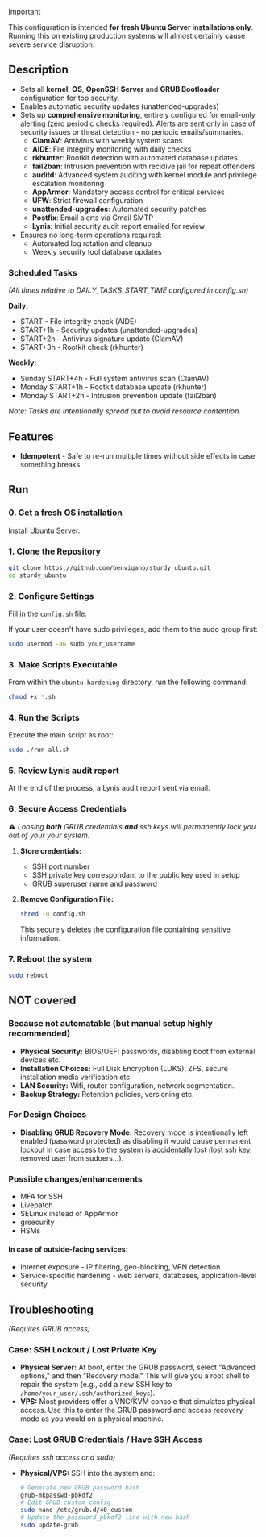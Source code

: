 > [!IMPORTANT] 
> This configuration is intended **for fresh Ubuntu Server installations only**. Running this on existing production systems will almost certainly cause severe service disruption.

## Description
- Sets all **kernel**, **OS**, **OpenSSH Server** and **GRUB Bootloader** configuration for top security.
- Enables automatic security updates (unattended-upgrades)
- Sets up **comprehensive monitoring**, entirely configured for email-only alerting (zero periodic checks required). Alerts are sent only in case of security issues or threat detection - no periodic emails/summaries.
  - **ClamAV**: Antivirus with weekly system scans
  - **AIDE**: File integrity monitoring with daily checks
  - **rkhunter**: Rootkit detection with automated database updates
  - **fail2ban**: Intrusion prevention with recidive jail for repeat offenders
  - **auditd**: Advanced system auditing with kernel module and privilege escalation monitoring
  - **AppArmor**: Mandatory access control for critical services
  - **UFW**: Strict firewall configuration
  - **unattended-upgrades**: Automated security patches
  - **Postfix**: Email alerts via Gmail SMTP
  - **Lynis**: Initial security audit report emailed for review
- Ensures no long-term operations required:
  - Automated log rotation and cleanup
  - Weekly security tool database updates

### Scheduled Tasks
*(All times relative to DAILY_TASKS_START_TIME configured in config.sh)*

**Daily:**
- START      - File integrity check (AIDE)
- START+1h   - Security updates (unattended-upgrades)
- START+2h   - Antivirus signature update (ClamAV)
- START+3h   - Rootkit check (rkhunter)

**Weekly:**
- Sunday START+4h   - Full system antivirus scan (ClamAV)
- Monday START+1h   - Rootkit database update (rkhunter)
- Monday START+2h   - Intrusion prevention update (fail2ban)

*Note: Tasks are intentionally spread out to avoid resource contention.*

## Features
-   **Idempotent** - Safe to re-run multiple times without side effects in case something breaks.


## Run

### 0. Get a fresh OS installation
Install Ubuntu Server.

### 1. Clone the Repository
```bash
git clone https://github.com/benvigano/sturdy_ubuntu.git
cd sturdy_ubuntu
```

### 2. Configure Settings

Fill in the `config.sh` file.

If your user doesn't have sudo privileges, add them to the sudo group first:
```bash
sudo usermod -aG sudo your_username
```

### 3. Make Scripts Executable

From within the `ubuntu-hardening` directory, run the following command:

```bash
chmod +x *.sh
```

### 4. Run the Scripts

Execute the main script as root:

```bash
sudo ./run-all.sh
```

### 5. Review Lynis audit report
At the end of the process, a Lynis audit report sent via email.

### 6. Secure Access Credentials

⚠️ *Loosing **both** GRUB credentials **and** ssh keys will permanently lock you out of your your system.*

1. **Store credentials:**
   - SSH port number
   - SSH private key correspondant to the public key used in setup
   - GRUB superuser name and password

2. **Remove Configuration File:**
   ```bash
   shred -u config.sh
   ```
   This securely deletes the configuration file containing sensitive information.

### 7. Reboot the system

```bash
sudo reboot
```


## NOT covered

### Because not automatable (but manual setup **highly  recommended**)
- **Physical Security:** BIOS/UEFI passwords, disabling boot from external devices etc.
- **Installation Choices:** Full Disk Encryption (LUKS), ZFS, secure installation media verification etc.
- **LAN Security:** Wifi, router configuration, network segmentation.
- **Backup Strategy:** Retention policies, versioning etc.

### For Design Choices
- **Disabling GRUB Recovery Mode:** Recovery mode is intentionally left enabled (password protected) as disabling it would cause permanent lockout in case access to the system is accidentally lost (lost ssh key, removed user from sudoers...).

### Possible changes/enhancements
- MFA for SSH
- Livepatch
- SELinux instead of AppArmor
- grsecurity
- HSMs
#### In case of **outside-facing services**:
- Internet exposure - IP filtering, geo-blocking, VPN detection
- Service-specific hardening - web servers, databases, application-level security

## Troubleshooting
*(Requires GRUB access)*
### Case: SSH Lockout / Lost Private Key
-   **Physical Server:** At boot, enter the GRUB password, select "Advanced options," and then "Recovery mode." This will give you a root shell to repair the system (e.g., add a new SSH key to `/home/your_user/.ssh/authorized_keys`).
-   **VPS:** Most providers offer a VNC/KVM console that simulates physical access. Use this to enter the GRUB password and access recovery mode as you would on a physical machine.

### Case: Lost GRUB Credentials / Have SSH Access
*(Requires ssh access and sudo)*
-   **Physical/VPS:** SSH into the system and:
    ```bash
    # Generate new GRUB password hash
    grub-mkpasswd-pbkdf2
    # Edit GRUB custom config
    sudo nano /etc/grub.d/40_custom
    # Update the password_pbkdf2 line with new hash
    sudo update-grub
    ```
